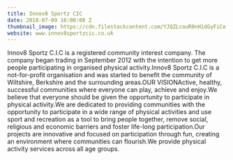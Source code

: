 ```yaml
---
title: Innov8 Sportz CIC
date: 2018-07-09 16:00:00 Z
thumbnail_image: https://cdn.filestackcontent.com/YJQZLcouR0nH1dGyFiCe
website: www.innov8sportzcic.co.uk
---
```


Innov8 Sportz C.I.C is a registered community interest company. The company began trading in September 2012 with the intention to get more people participating in organised physical activity.Innov8 Sportz C.I.C is a not-for-profit organisation and was started to benefit the community of Wiltshire, Berkshire and the surrounding areas.OUR VISIONActive, healthy, successful communities where everyone can play, achieve and enjoy.We believe that everyone should be given the opportunity to participate in physical activity.We are dedicated to providing communities with the opportunity to participate in a wide range of physical activities and use sport and recreation as a tool to bring people together, remove social, religious and economic barriers and foster life-long participation.Our projects are innovative and focused on participation through fun, creating an environment where communities can flourish.We provide physical activity services across all age groups.